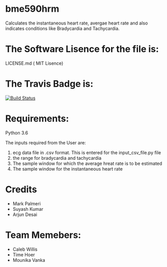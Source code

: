# bme590hrm 
Calculates the instantaneous heart rate, avergae heart rate and also indicates conditions like Bradycardia and Tachycardia. 


The Software Lisence for the file is:
=========
LICENSE.md ( MIT Lisence)

The Travis Badge is:
=========
[![Build Status](https://travis-ci.org/buonzz/laravel-4-freegeoip.svg?branch=master)](https://travis-ci.org/MounikaVanka/bme590hrm.svg?branch=travis_CI)

Requirements:
============
Python 3.6


The inputs required from the User are:
1. ecg data file in .csv format. This is entered for the input_csv_file.py file
2. the range for bradycardia and tachycardia
3. The sample window for which the average hreat rate is to be estimated
4. The sample window for the instantaneous heart rate


Credits
=======
* Mark Palmeri
* Suyash Kumar
* Arjun Desai

Team Memebers:
======
+ Caleb Willis
+ Time Hoer 
+ Mounika Vanka
